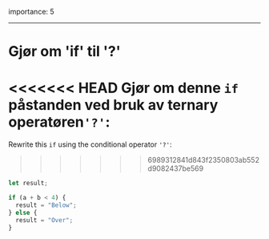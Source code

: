 importance: 5

---

# Gjør om 'if' til '?'

<<<<<<< HEAD
Gjør om denne `if` påstanden ved bruk av ternary operatøren`'?'`:
=======
Rewrite this `if` using the conditional operator `'?'`:
>>>>>>> 6989312841d843f2350803ab552d9082437be569

```js
let result;

if (a + b < 4) {
  result = "Below";
} else {
  result = "Over";
}
```
